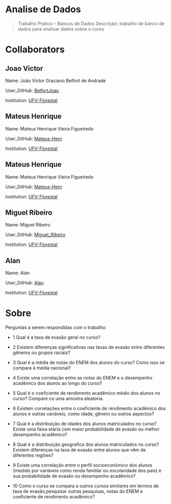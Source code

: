 # Analise de Dados
> Trabalho Pratico – Bancos de Dados
Descrição: trabalho de banco de dados para analisar dados sobre o curso
# Collaborators
## Joao Victor
Name: João Victor Graciano Belfort de Andrade

User_GitHub: [BelfortJoao](https://github.com/BelfortJoao)

Institution: [UFV-Florestal](https://www.novoscursos.ufv.br/graduacao/caf/ccp/www/)

## Mateus Henrique
Name: Mateus Henrique Vieira Figueiredo

User_GitHub: [Mateus-Henr](https://github.com/Mateus-Henr)

Institution: [UFV-Florestal](https://www.novoscursos.ufv.br/graduacao/caf/ccp/www/)

## Mateus Henrique
Name: Mateus Henrique Vieira Figueiredo

User_GitHub: [Mateus-Henr](https://github.com/Mateus-Henr)

Institution: [UFV-Florestal](https://www.novoscursos.ufv.br/graduacao/caf/ccp/www/)

## Miguel Ribeiro
Name: Miguel Ribeiro

User_GitHub: [Miguel_Ribeiro](https://github.com/miguelribeirokk)

Institution: [UFV-Florestal](https://www.novoscursos.ufv.br/graduacao/caf/ccp/www/)

## Alan
Name: Alan

User_GitHub: [Alan]()

Institution: [UFV-Florestal](https://www.novoscursos.ufv.br/graduacao/caf/ccp/www/)

# Sobre

Perguntas a serem respondidas com o trabalho:

* 1 Qual é a taxa de evasão geral no curso?

* 2 Existem diferenças significativas nas taxas de evasão entre diferentes gêneros ou grupos raciais?

* 3 Qual é a média de notas do ENEM dos alunos do curso? Como isso se compara à média nacional?

* 4 Existe uma correlação entre as notas do ENEM e o desempenho acadêmico dos alunos ao longo do curso?

* 5 Qual é o coeficiente de rendimento acadêmico médio dos alunos no curso? Compare co  uma amostra aleatoria.

* 6 Existem correlações entre o coeficiente de rendimento acadêmico dos alunos e outras variáveis, como idade, gênero ou outros aspectos?

* 7 Qual é a distribuição de idades dos alunos matriculados no curso? Existe uma faixa etária com maior probabilidade de evasão ou melhor desempenho acadêmico?

* 8 Qual é a distribuição geográfica dos alunos matriculados no curso? Existem diferenças na taxa de evasão entre alunos que vêm de diferentes regiões?

* 9 Existe uma correlação entre o perfil socioeconômico dos alunos (medido por variáveis como renda familiar ou escolaridade dos pais) e sua probabilidade de evasão ou desempenho acadêmico?

* 10 Como o curso se compara a outros cursos similares em termos de taxa de evasão,pesquisar outras pesquisas, notas do ENEM e coeficiente de rendimento acadêmico?
